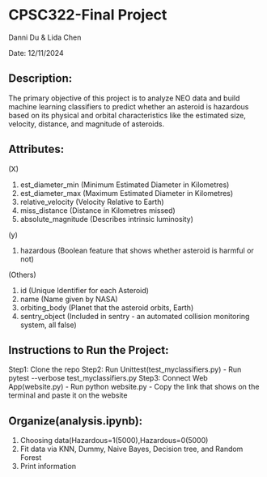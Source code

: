 # CPSC322-Final Project

Danni Du & Lida Chen

Date: 12/11/2024

## Description:
The primary objective of this project is to analyze NEO data and build machine learning classifiers to predict whether an asteroid is hazardous based on its physical and orbital characteristics like the estimated size, velocity, distance, and magnitude of asteroids.

## Attributes:
(X)
1. est_diameter_min (Minimum Estimated Diameter in Kilometres)
1. est_diameter_max (Maximum Estimated Diameter in Kilometres)
1. relative_velocity (Velocity Relative to Earth)
1. miss_distance (Distance in Kilometres missed)
1. absolute_magnitude (Describes intrinsic luminosity)

(y)
1. hazardous (Boolean feature that shows whether asteroid is harmful or not)

(Others)
1. id (Unique Identifier for each Asteroid)
1. name (Name given by NASA)
1. orbiting_body (Planet that the asteroid orbits, Earth)
1. sentry_object (Included in sentry - an automated collision monitoring system, all false)

## Instructions to Run the Project:
  Step1: Clone the repo
  Step2: Run Unittest(test_myclassifiers.py)
    - Run pytest --verbose test_myclassifiers.py
  Step3: Connect Web App(website.py)
    - Run python website.py
    - Copy the link that shows on the terminal and paste it on the website

## Organize(analysis.ipynb):
1. Choosing data(Hazardous=1(5000),Hazardous=0(5000)
2. Fit data via KNN, Dummy, Naive Bayes, Decision tree, and Random Forest
3. Print information 
